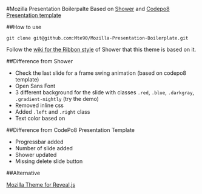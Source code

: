 #Mozilla Presentation Boilerpalte
Based on [Shower](https://github.com/shower/shower) and [Codepo8 Presentation template](https://github.com/codepo8/mozilla-presentation-templates)

##How to use

```
git clone git@github.com:Mte90/Mozilla-Presentation-Boilerplate.git
```

Follow the [wiki for the Ribbon style](https://github.com/shower/shower/wiki/Ribbon) of Shower that this theme is based on it.
 
##Difference from Shower

* Check the last slide for a frame swing animation (based on codepo8 template)
* Open Sans Font
* 3 different background for the slide with classes `.red`, `.blue`, `.darkgray`, `.gradient-nightly` (try the demo)
* Removed inline css
* Added `.left` and `.right` class
* Text color based on 

##Difference from CodePo8 Presentation Template

* Progressbar added
* Number of slide added
* Shower updated
* Missing delete slide button

##Alternative

[Mozilla Theme for Reveal.js](https://github.com/Mte90/mozilla-theme-revealjs/)